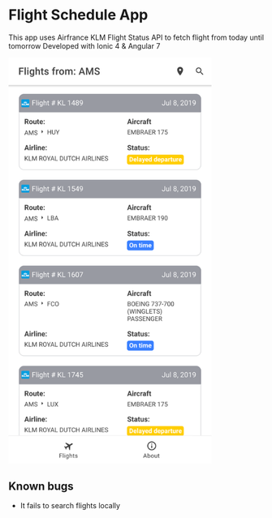 # Flight Schedule App

This app uses Airfrance KLM Flight Status API to fetch flight from today until tomorrow
Developed with Ionic 4 & Angular 7

<img src="https://raw.githubusercontent.com/caike08/airport-schedule/master/screenshots/pixelXL.png" width="400">



## Known bugs
* It fails to search flights locally
